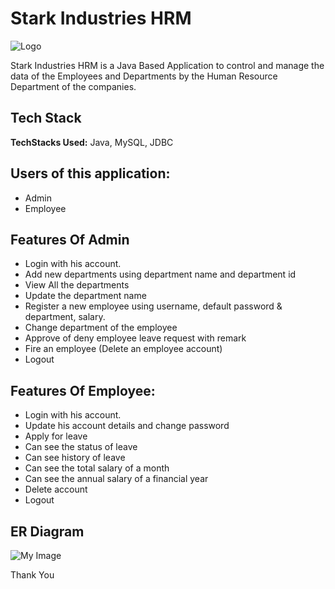 
# Stark Industries HRM

![Logo](https://oyster.ignimgs.com/mediawiki/apis.ign.com/marvel-studios-cinematic-universe/c/c4/Stark_industries_1.jpg?width=640)



Stark Industries HRM is a Java Based Application to control and manage the data of the
Employees and Departments by the Human Resource Department of the companies.



## Tech Stack

**TechStacks Used:** Java, MySQL, JDBC


## Users of this application:

 - Admin
 - Employee
 
## Features Of Admin

- Login with his account.
- Add new departments using department name and department id
- View All the departments
- Update the department name
- Register a new employee using username, default password & department, salary.
- Change department of the employee
- Approve of deny employee leave request with remark
- Fire an employee (Delete an employee account)
- Logout



## Features Of Employee:

- Login with his account.
- Update his account details and change password
- Apply for leave
- Can see the status of leave
- Can see history of leave
- Can see the total salary of a month
- Can see the annual salary of a financial year
- Delete account
- Logout

## ER Diagram


![My Image](https://drive.google.com/uc?export=view&id=1iki4tFyz_iTDNnBk1HRLPXNzS7PHsckx)


Thank You
